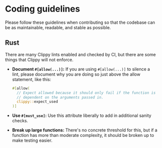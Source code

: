<!--
Copyright (c) 2023 Sophie Katz

This file is part of test ur code XD.

test ur code XD is free software: you can redistribute it and/or modify it under the terms of the
GNU General Public License as published by the Free Software Foundation, either version 3 of the
License, or (at your option) any later version.

test ur code XD is distributed in the hope that it will be useful, but WITHOUT ANY WARRANTY; without
even the implied warranty of MERCHANTABILITY or FITNESS FOR A PARTICULAR PURPOSE. See the GNU
General Public License for more details.

You should have received a copy of the GNU General Public License along with test ur code XD. If
not, see <https://www.gnu.org/licenses/>.
-->

# Coding guidelines

Please follow these guidelines when contributing so that the codebase can be as maintainable, readable, and stable as possible.

## Rust

There are many Clippy lints enabled and checked by CI, but there are some things that Clippy will not enforce.

* **Document `#[allow(...)]`:** If you are using `#[allow(...)]` to silence a lint, please document why you are doing so just above the allow statement, like this:

  ```rust
  #[allow(
    // Expect allowed because it should only fail if the function is written incorrectly, and is not
    // dependent on the arguments passed in.
    clippy::expect_used
  )]
  ```

* **Use `#[must_use]`:** Use this attribute liberally to add in additional sanity checks.

* **Break up large functions:** There's no concrete threshold for this, but if a function has more than moderate complexity, it should be broken up to make testing easier.
